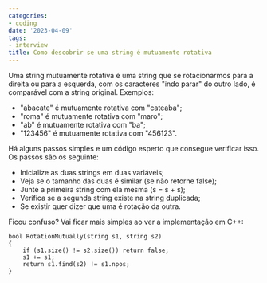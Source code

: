 ```yaml
---
categories:
- coding
date: '2023-04-09'
tags:
- interview
title: Como descobrir se uma string é mutuamente rotativa
---
```


Uma string mutuamente rotativa é uma string que se rotacionarmos para a direita ou para a esquerda, com os caracteres "indo parar" do outro lado, é comparável com a string original. Exemplos:

 - "abacate" é mutuamente rotativa com "cateaba";
 - "roma" é mutuamente rotativa com "maro";
 - "ab" é mutuamente rotativa com "ba";
 - "123456" é mutuamente rotativa com "456123".

Há alguns passos simples e um código esperto que consegue verificar isso. Os passos são os seguinte:

 - Inicialize as duas strings em duas variáveis;
 - Veja se o tamanho das duas é similar (se não retorne false);
 - Junte a primeira string com ela mesma (s = s + s);
 - Verifica se a segunda string existe na string duplicada;
 - Se existir quer dizer que uma é rotação da outra.

Ficou confuso? Vai ficar mais simples ao ver a implementação em C++:

```
bool RotationMutually(string s1, string s2)
{
    if (s1.size() != s2.size()) return false;
    s1 += s1;
    return s1.find(s2) != s1.npos;
}
```